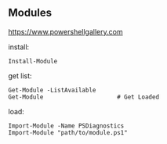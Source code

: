 ## Modules

https://www.powershellgallery.com

install:

    Install-Module
    
get list:

    Get-Module -ListAvailable
    Get-Module                     # Get Loaded

load:

    Import-Module -Name PSDiagnostics
    Import-Module "path/to/module.ps1"